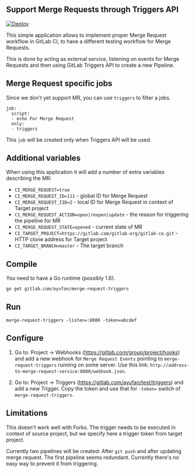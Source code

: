 ## Support Merge Requests through Triggers API

[![Deploy](https://www.herokucdn.com/deploy/button.svg)](https://heroku.com/deploy?template=https://gitlab.com/ayufan/merge-request-triggers)

This simple application allows to implement proper Merge Request workflow in GitLab CI,
to have a different testing workflow for Merge Requests.
 
This is done by acting as external service, listening on events
for Merge Requests and then using GitLab Triggers API to create a new Pipeline.

## Merge Request specific jobs

Since we don't yet support MR, you can use `triggers` to filter a jobs.

```
job:
  script:
  - echo For Merge Request
  only:
  - triggers
```

This `job` will be created only when Triggers API will be used.

## Additional variables

When using this application it will add a number of extra variables describing the MR:
- `CI_MERGE_REQUEST=true`
- `CI_MERGE_REQUEST_ID=111` - global ID for Merge Request
- `CI_MERGE_REQUEST_IID=2` - local ID for Merge Request in context of Target project
- `CI_MERGE_REQUEST_ACTION=open|reopen|update` - the reason for triggering the pipeline for MR
- `CI_MERGE_REQUEST_STATE=opened` - current state of MR
- `CI_TARGET_PROJECT=https://gitlab.com/gitlab-org/gitlab-ce.git` - HTTP clone address for Target project
- `CI_TARGET_BRANCH=master` - The target branch

## Compile

You need to have a Go runtime (possibly 1.6).

```
go get gitlab.com/ayufan/merge-request-triggers
```

## Run

```
merge-request-triggers -listen=:8080 -token=abcdef
```

## Configure

1. Go to: Project -> Webhooks (https://gitlab.com/group/project/hooks) and add a new webhook for `Merge Request Events`
pointing to `merge-request-triggers` running on some server. Use this link: `http://address-to-merge-request-service:8080/webhook.json`.

2. Go to: Project -> Triggers (https://gitlab.com/ayufan/test/triggers) and add a new Trigger.
Copy the token and use that for `-token=` switch of `merge-request-triggers`.

## Limitations

This doesn't work well with Forks. The trigger needs to be executed in context of source project,
but we specify here a trigger token from target project.

Currently two pipelines will be created: After `git push` and after updating merge request.
The first pipeline seems redundant. Currently there's no easy way to prevent it from triggering.

